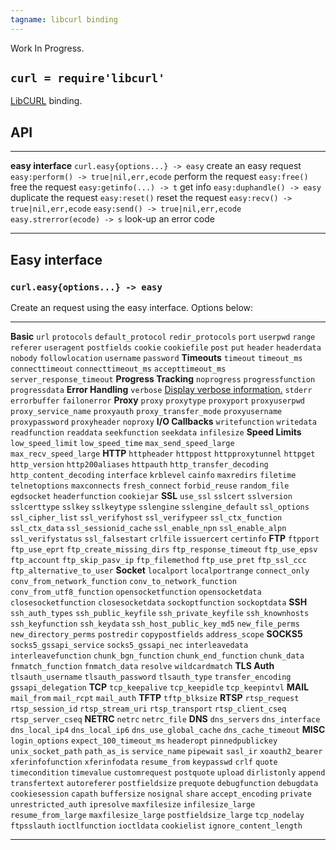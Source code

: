 ```yaml
---
tagname: libcurl binding
---
```


<warn>Work In Progress.</warn>

## `curl = require'libcurl'`

[LibCURL](http://curl.haxx.se/) binding.

## API

-------------------------------------- --------------------------------------
__easy interface__
`curl.easy{options...} -> easy`        create an easy request
`easy:perform() -> true|nil,err,ecode` perform the request
`easy:free()`                          free the request
`easy:getinfo(...) -> t`               get info
`easy:duphandle() -> easy`             duplicate the request
`easy:reset()`                         reset the request
`easy:recv() -> true|nil,err,ecode`
`easy:send() -> true|nil,err,ecode`
`easy.strerror(ecode) -> s`            look-up an error code
-------------------------------------- --------------------------------------

## Easy interface

### `curl.easy{options...} -> easy`

Create an request using the easy interface. Options below:

----------------------------- -----------------------------------------------
__Basic__
`url`                         [][curl_url]
`protocols`                   [][curl_protocols]
`default_protocol`            [][curl_default_protocol]
`redir_protocols`             [][curl_redir_protocols]
`port`                        [][curl_port]
`userpwd`                     [][curl_userpwd]
`range`                       [][curl_range]
`referer`                     [][curl_referer]
`useragent`                   [][curl_useragent]
`postfields`                  [][curl_postfields]
`cookie`                      [][curl_cookie]
`cookiefile`                  [][curl_cookiefile]
`post`                        [][curl_post]
`put`                         [][curl_put]
`header`                      [][curl_header]
`headerdata`                  [][curl_headerdata]
`nobody`                      [][curl_nobody]
`followlocation`              [][curl_followlocation]
`username`                    [][curl_username]
`password`                    [][curl_password]
__Timeouts__
`timeout`                     [][curl_timeout]
`timeout_ms`                  [][curl_timeout_ms]
`connecttimeout`              [][curl_connecttimeout]
`connecttimeout_ms`           [][curl_connecttimeout_ms]
`accepttimeout_ms`            [][curl_accepttimeout_ms]
`server_response_timeout`     [][curl_server_response_timeout]
__Progress Tracking__
`noprogress`                  [][curl_noprogress]
`progressfunction`            [][curl_progressfunction]
`progressdata`                [][curl_progressdata]
__Error Handling__
`verbose`                     [Display verbose information.][curl_verbose]
`stderr`                      [][curl_stderr]
`errorbuffer`                 [][curl_errorbuffer]
`failonerror`                 [][curl_failonerror]
__Proxy__
`proxy`                       [][curl_proxy]
`proxytype`                   [][curl_proxytype]
`proxyport`                   [][curl_proxyport]
`proxyuserpwd`                [][curl_proxyuserpwd]
`proxy_service_name`          [][curl_proxy_service_name]
`proxyauth`                   [][curl_proxyauth]
`proxy_transfer_mode`         [][curl_proxy_transfer_mode]
`proxyusername`               [][curl_proxyusername]
`proxypassword`               [][curl_proxypassword]
`proxyheader`                 [][curl_proxyheader]
`noproxy`                     [][curl_noproxy]
__I/O Callbacks__
`writefunction`               [][curl_writefunction]
`writedata`                   [][curl_writedata]
`readfunction`                [][curl_readfunction]
`readdata`                    [][curl_readdata]
`seekfunction`                [][curl_seekfunction]
`seekdata`                    [][curl_seekdata]
`infilesize`                  [][curl_infilesize]
__Speed Limits__
`low_speed_limit`             [][curl_low_speed_limit]
`low_speed_time`              [][curl_low_speed_time]
`max_send_speed_large`        [][curl_max_send_speed_large]
`max_recv_speed_large`        [][curl_max_recv_speed_large]
__HTTP__
`httpheader`                  [][curl_httpheader]
`httppost`                    [][curl_httppost]
`httpproxytunnel`             [][curl_httpproxytunnel]
`httpget`                     [][curl_httpget]
`http_version`                [][curl_http_version]
`http200aliases`              [][curl_http200aliases]
`httpauth`                    [][curl_httpauth]
`http_transfer_decoding`      [][curl_http_transfer_decoding]
`http_content_decoding`       [][curl_http_content_decoding]
`interface`                   [][curl_interface]
`krblevel`                    [][curl_krblevel]
`cainfo`                      [][curl_cainfo]
`maxredirs`                   [][curl_maxredirs]
`filetime`                    [][curl_filetime]
`telnetoptions`               [][curl_telnetoptions]
`maxconnects`                 [][curl_maxconnects]
`fresh_connect`               [][curl_fresh_connect]
`forbid_reuse`                [][curl_forbid_reuse]
`random_file`                 [][curl_random_file]
`egdsocket`                   [][curl_egdsocket]
`headerfunction`              [][curl_headerfunction]
`cookiejar`                   [][curl_cookiejar]
__SSL__
`use_ssl`                     [][curl_use_ssl]
`sslcert`                     [][curl_sslcert]
`sslversion`                  [][curl_sslversion]
`sslcerttype`                 [][curl_sslcerttype]
`sslkey`                      [][curl_sslkey]
`sslkeytype`                  [][curl_sslkeytype]
`sslengine`                   [][curl_sslengine]
`sslengine_default`           [][curl_sslengine_default]
`ssl_options`                 [][curl_ssl_options]
`ssl_cipher_list`             [][curl_ssl_cipher_list]
`ssl_verifyhost`              [][curl_ssl_verifyhost]
`ssl_verifypeer`              [][curl_ssl_verifypeer]
`ssl_ctx_function`            [][curl_ssl_ctx_function]
`ssl_ctx_data`                [][curl_ssl_ctx_data]
`ssl_sessionid_cache`         [][curl_ssl_sessionid_cache]
`ssl_enable_npn`              [][curl_ssl_enable_npn]
`ssl_enable_alpn`             [][curl_ssl_enable_alpn]
`ssl_verifystatus`            [][curl_ssl_verifystatus]
`ssl_falsestart`              [][curl_ssl_falsestart]
`crlfile`                     [][curl_crlfile]
`issuercert`                  [][curl_issuercert]
`certinfo`                    [][curl_certinfo]
__FTP__
`ftpport`                     [][curl_ftpport]
`ftp_use_eprt`                [][curl_ftp_use_eprt]
`ftp_create_missing_dirs`     [][curl_ftp_create_missing_dirs]
`ftp_response_timeout`        [][curl_ftp_response_timeout]
`ftp_use_epsv`                [][curl_ftp_use_epsv]
`ftp_account`                 [][curl_ftp_account]
`ftp_skip_pasv_ip`            [][curl_ftp_skip_pasv_ip]
`ftp_filemethod`              [][curl_ftp_filemethod]
`ftp_use_pret`                [][curl_ftp_use_pret]
`ftp_ssl_ccc`                 [][curl_ftp_ssl_ccc]
`ftp_alternative_to_user`     [][curl_ftp_alternative_to_user]
__Socket__
`localport`                   [][curl_localport]
`localportrange`              [][curl_localportrange]
`connect_only`                [][curl_connect_only]
`conv_from_network_function`  [][curl_conv_from_network_function]
`conv_to_network_function`    [][curl_conv_to_network_function]
`conv_from_utf8_function`     [][curl_conv_from_utf8_function]
`opensocketfunction`          [][curl_opensocketfunction]
`opensocketdata`              [][curl_opensocketdata]
`closesocketfunction`         [][curl_closesocketfunction]
`closesocketdata`             [][curl_closesocketdata]
`sockoptfunction`             [][curl_sockoptfunction]
`sockoptdata`                 [][curl_sockoptdata]
__SSH__
`ssh_auth_types`              [][curl_ssh_auth_types]
`ssh_public_keyfile`          [][curl_ssh_public_keyfile]
`ssh_private_keyfile`         [][curl_ssh_private_keyfile]
`ssh_knownhosts`              [][curl_ssh_knownhosts]
`ssh_keyfunction`             [][curl_ssh_keyfunction]
`ssh_keydata`                 [][curl_ssh_keydata]
`ssh_host_public_key_md5`     [][curl_ssh_host_public_key_md5]
`new_file_perms`              [][curl_new_file_perms]
`new_directory_perms`         [][curl_new_directory_perms]
`postredir`                   [][curl_postredir]
`copypostfields`              [][curl_copypostfields]
`address_scope`               [][curl_address_scope]
__SOCKS5__
`socks5_gssapi_service`       [][curl_socks5_gssapi_service]
`socks5_gssapi_nec`           [][curl_socks5_gssapi_nec]
`interleavedata`              [][curl_interleavedata]
`interleavefunction`          [][curl_interleavefunction]
`chunk_bgn_function`          [][curl_chunk_bgn_function]
`chunk_end_function`          [][curl_chunk_end_function]
`chunk_data`                  [][curl_chunk_data]
`fnmatch_function`            [][curl_fnmatch_function]
`fnmatch_data`                [][curl_fnmatch_data]
`resolve`                     [][curl_resolve]
`wildcardmatch`               [][curl_wildcardmatch]
__TLS Auth__
`tlsauth_username`            [][curl_tlsauth_username]
`tlsauth_password`            [][curl_tlsauth_password]
`tlsauth_type`                [][curl_tlsauth_type]
`transfer_encoding`           [][curl_transfer_encoding]
`gssapi_delegation`           [][curl_gssapi_delegation]
__TCP__
`tcp_keepalive`               [][curl_tcp_keepalive]
`tcp_keepidle`                [][curl_tcp_keepidle]
`tcp_keepintvl`               [][curl_tcp_keepintvl]
__MAIL__
`mail_from`                   [][curl_mail_from]
`mail_rcpt`                   [][curl_mail_rcpt]
`mail_auth`                   [][curl_mail_auth]
__TFTP__
`tftp_blksize`                [][curl_tftp_blksize]
__RTSP__
`rtsp_request`                [][curl_rtsp_request]
`rtsp_session_id`             [][curl_rtsp_session_id]
`rtsp_stream_uri`             [][curl_rtsp_stream_uri]
`rtsp_transport`              [][curl_rtsp_transport]
`rtsp_client_cseq`            [][curl_rtsp_client_cseq]
`rtsp_server_cseq`            [][curl_rtsp_server_cseq]
__NETRC__
`netrc`                       [][curl_netrc]
`netrc_file`                  [][curl_netrc_file]
__DNS__
`dns_servers`                 [][curl_dns_servers]
`dns_interface`               [][curl_dns_interface]
`dns_local_ip4`               [][curl_dns_local_ip4]
`dns_local_ip6`               [][curl_dns_local_ip6]
`dns_use_global_cache`        [][curl_dns_use_global_cache]
`dns_cache_timeout`           [][curl_dns_cache_timeout]
__MISC__
`login_options`               [][curl_login_options]
`expect_100_timeout_ms`       [][curl_expect_100_timeout_ms]
`headeropt`                   [][curl_headeropt]
`pinnedpublickey`             [][curl_pinnedpublickey]
`unix_socket_path`            [][curl_unix_socket_path]
`path_as_is`                  [][curl_path_as_is]
`service_name`                [][curl_service_name]
`pipewait`                    [][curl_pipewait]
`sasl_ir`                     [][curl_sasl_ir]
`xoauth2_bearer`              [][curl_xoauth2_bearer]
`xferinfofunction`            [][curl_xferinfofunction]
`xferinfodata`                [][curl_xferinfodata]
`resume_from`                 [][curl_resume_from]
`keypasswd`                   [][curl_keypasswd]
`crlf`                        [][curl_crlf]
`quote`                       [][curl_quote]
`timecondition`               [][curl_timecondition]
`timevalue`                   [][curl_timevalue]
`customrequest`               [][curl_customrequest]
`postquote`                   [][curl_postquote]
`upload`                      [][curl_upload]
`dirlistonly`                 [][curl_dirlistonly]
`append`                      [][curl_append]
`transfertext`                [][curl_transfertext]
`autoreferer`                 [][curl_autoreferer]
`postfieldsize`               [][curl_postfieldsize]
`prequote`                    [][curl_prequote]
`debugfunction`               [][curl_debugfunction]
`debugdata`                   [][curl_debugdata]
`cookiesession`               [][curl_cookiesession]
`capath`                      [][curl_capath]
`buffersize`                  [][curl_buffersize]
`nosignal`                    [][curl_nosignal]
`share`                       [][curl_share]
`accept_encoding`             [][curl_accept_encoding]
`private`                     [][curl_private]
`unrestricted_auth`           [][curl_unrestricted_auth]
`ipresolve`                   [][curl_ipresolve]
`maxfilesize`                 [][curl_maxfilesize]
`infilesize_large`            [][curl_infilesize_large]
`resume_from_large`           [][curl_resume_from_large]
`maxfilesize_large`           [][curl_maxfilesize_large]
`postfieldsize_large`         [][curl_postfieldsize_large]
`tcp_nodelay`                 [][curl_tcp_nodelay]
`ftpsslauth`                  [][curl_ftpsslauth]
`ioctlfunction`               [][curl_ioctlfunction]
`ioctldata`                   [][curl_ioctldata]
`cookielist`                  [][curl_cookielist]
`ignore_content_length`       [][curl_ignore_content_length]
----------------------------- -----------------------------------------------


[curl_url]:                         http://curl.haxx.se/libcurl/c/CURLOPT_URL.html
[curl_protocols]:                   http://curl.haxx.se/libcurl/c/CURLOPT_PROTOCOLS.html
[curl_default_protocol]:            http://curl.haxx.se/libcurl/c/CURLOPT_DEFAULT_PROTOCOL.html
[curl_redir_protocols]:             http://curl.haxx.se/libcurl/c/CURLOPT_REDIR_PROTOCOLS.html
[curl_port]:                        http://curl.haxx.se/libcurl/c/CURLOPT_PORT.html
[curl_userpwd]:                     http://curl.haxx.se/libcurl/c/CURLOPT_USERPWD.html
[curl_range]:                       http://curl.haxx.se/libcurl/c/CURLOPT_RANGE.html
[curl_referer]:                     http://curl.haxx.se/libcurl/c/CURLOPT_REFERER.html
[curl_useragent]:                   http://curl.haxx.se/libcurl/c/CURLOPT_USERAGENT.html
[curl_postfields]:                  http://curl.haxx.se/libcurl/c/CURLOPT_POSTFIELDS.html
[curl_cookie]:                      http://curl.haxx.se/libcurl/c/CURLOPT_COOKIE.html
[curl_cookiefile]:                  http://curl.haxx.se/libcurl/c/CURLOPT_COOKIEFILE.html
[curl_post]:                        http://curl.haxx.se/libcurl/c/CURLOPT_POST.html
[curl_put]:                         http://curl.haxx.se/libcurl/c/CURLOPT_PUT.html
[curl_header]:                      http://curl.haxx.se/libcurl/c/CURLOPT_HEADER.html
[curl_headerdata]:                  http://curl.haxx.se/libcurl/c/CURLOPT_HEADERDATA.html
[curl_nobody]:                      http://curl.haxx.se/libcurl/c/CURLOPT_NOBODY.html
[curl_followlocation]:              http://curl.haxx.se/libcurl/c/CURLOPT_FOLLOWLOCATION.html
[curl_timeout]:                     http://curl.haxx.se/libcurl/c/CURLOPT_TIMEOUT.html
[curl_timeout_ms]:                  http://curl.haxx.se/libcurl/c/CURLOPT_TIMEOUT_MS.html
[curl_connecttimeout]:              http://curl.haxx.se/libcurl/c/CURLOPT_CONNECTTIMEOUT.html
[curl_connecttimeout_ms]:           http://curl.haxx.se/libcurl/c/CURLOPT_CONNECTTIMEOUT_MS.html
[curl_accepttimeout_ms]:            http://curl.haxx.se/libcurl/c/CURLOPT_ACCEPTTIMEOUT_MS.html
[curl_server_response_timeout]:     http://curl.haxx.se/libcurl/c/CURLOPT_SERVER_RESPONSE_TIMEOUT.html
[curl_noprogress]:                  http://curl.haxx.se/libcurl/c/CURLOPT_NOPROGRESS.html
[curl_progressfunction]:            http://curl.haxx.se/libcurl/c/CURLOPT_PROGRESSFUNCTION.html
[curl_progressdata]:                http://curl.haxx.se/libcurl/c/CURLOPT_PROGRESSDATA.html
[curl_verbose]:                     http://curl.haxx.se/libcurl/c/CURLOPT_VERBOSE.html
[curl_stderr]:                      http://curl.haxx.se/libcurl/c/CURLOPT_STDERR.html
[curl_errorbuffer]:                 http://curl.haxx.se/libcurl/c/CURLOPT_ERRORBUFFER.html
[curl_failonerror]:                 http://curl.haxx.se/libcurl/c/CURLOPT_FAILONERROR.html
[curl_proxy]:                       http://curl.haxx.se/libcurl/c/CURLOPT_PROXY.html
[curl_proxytype]:                   http://curl.haxx.se/libcurl/c/CURLOPT_PROXYTYPE.html
[curl_proxyport]:                   http://curl.haxx.se/libcurl/c/CURLOPT_PROXYPORT.html
[curl_proxyuserpwd]:                http://curl.haxx.se/libcurl/c/CURLOPT_PROXYUSERPWD.html
[curl_proxy_service_name]:          http://curl.haxx.se/libcurl/c/CURLOPT_PROXY_SERVICE_NAME.html
[curl_proxyauth]:                   http://curl.haxx.se/libcurl/c/CURLOPT_PROXYAUTH.html
[curl_proxy_transfer_mode]:         http://curl.haxx.se/libcurl/c/CURLOPT_PROXY_TRANSFER_MODE.html
[curl_proxyusername]:               http://curl.haxx.se/libcurl/c/CURLOPT_PROXYUSERNAME.html
[curl_proxypassword]:               http://curl.haxx.se/libcurl/c/CURLOPT_PROXYPASSWORD.html
[curl_proxyheader]:                 http://curl.haxx.se/libcurl/c/CURLOPT_PROXYHEADER.html
[curl_noproxy]:                     http://curl.haxx.se/libcurl/c/CURLOPT_NOPROXY.html
[curl_writefunction]:               http://curl.haxx.se/libcurl/c/CURLOPT_WRITEFUNCTION.html
[curl_writedata]:                   http://curl.haxx.se/libcurl/c/CURLOPT_WRITEDATA.html
[curl_readfunction]:                http://curl.haxx.se/libcurl/c/CURLOPT_READFUNCTION.html
[curl_readdata]:                    http://curl.haxx.se/libcurl/c/CURLOPT_READDATA.html
[curl_seekfunction]:                http://curl.haxx.se/libcurl/c/CURLOPT_SEEKFUNCTION.html
[curl_seekdata]:                    http://curl.haxx.se/libcurl/c/CURLOPT_SEEKDATA.html
[curl_infilesize]:                  http://curl.haxx.se/libcurl/c/CURLOPT_INFILESIZE.html
[curl_low_speed_limit]:             http://curl.haxx.se/libcurl/c/CURLOPT_LOW_SPEED_LIMIT.html
[curl_low_speed_time]:              http://curl.haxx.se/libcurl/c/CURLOPT_LOW_SPEED_TIME.html
[curl_max_send_speed_large]:        http://curl.haxx.se/libcurl/c/CURLOPT_MAX_SEND_SPEED_LARGE.html
[curl_max_recv_speed_large]:        http://curl.haxx.se/libcurl/c/CURLOPT_MAX_RECV_SPEED_LARGE.html
[curl_resume_from]:                 http://curl.haxx.se/libcurl/c/CURLOPT_RESUME_FROM.html
[curl_keypasswd]:                   http://curl.haxx.se/libcurl/c/CURLOPT_KEYPASSWD.html
[curl_crlf]:                        http://curl.haxx.se/libcurl/c/CURLOPT_CRLF.html
[curl_quote]:                       http://curl.haxx.se/libcurl/c/CURLOPT_QUOTE.html
[curl_timecondition]:               http://curl.haxx.se/libcurl/c/CURLOPT_TIMECONDITION.html
[curl_timevalue]:                   http://curl.haxx.se/libcurl/c/CURLOPT_TIMEVALUE.html
[curl_customrequest]:               http://curl.haxx.se/libcurl/c/CURLOPT_CUSTOMREQUEST.html
[curl_postquote]:                   http://curl.haxx.se/libcurl/c/CURLOPT_POSTQUOTE.html
[curl_upload]:                      http://curl.haxx.se/libcurl/c/CURLOPT_UPLOAD.html
[curl_dirlistonly]:                 http://curl.haxx.se/libcurl/c/CURLOPT_DIRLISTONLY.html
[curl_append]:                      http://curl.haxx.se/libcurl/c/CURLOPT_APPEND.html
[curl_transfertext]:                http://curl.haxx.se/libcurl/c/CURLOPT_TRANSFERTEXT.html
[curl_autoreferer]:                 http://curl.haxx.se/libcurl/c/CURLOPT_AUTOREFERER.html
[curl_postfieldsize]:               http://curl.haxx.se/libcurl/c/CURLOPT_POSTFIELDSIZE.html
[curl_httpheader]:                  http://curl.haxx.se/libcurl/c/CURLOPT_HTTPHEADER.html
[curl_httppost]:                    http://curl.haxx.se/libcurl/c/CURLOPT_HTTPPOST.html
[curl_httpproxytunnel]:             http://curl.haxx.se/libcurl/c/CURLOPT_HTTPPROXYTUNNEL.html
[curl_httpget]:                     http://curl.haxx.se/libcurl/c/CURLOPT_HTTPGET.html
[curl_http_version]:                http://curl.haxx.se/libcurl/c/CURLOPT_HTTP_VERSION.html
[curl_http200aliases]:              http://curl.haxx.se/libcurl/c/CURLOPT_HTTP200ALIASES.html
[curl_httpauth]:                    http://curl.haxx.se/libcurl/c/CURLOPT_HTTPAUTH.html
[curl_http_transfer_decoding]:      http://curl.haxx.se/libcurl/c/CURLOPT_HTTP_TRANSFER_DECODING.html
[curl_http_content_decoding]:       http://curl.haxx.se/libcurl/c/CURLOPT_HTTP_CONTENT_DECODING.html
[curl_interface]:                   http://curl.haxx.se/libcurl/c/CURLOPT_INTERFACE.html
[curl_krblevel]:                    http://curl.haxx.se/libcurl/c/CURLOPT_KRBLEVEL.html
[curl_cainfo]:                      http://curl.haxx.se/libcurl/c/CURLOPT_CAINFO.html
[curl_maxredirs]:                   http://curl.haxx.se/libcurl/c/CURLOPT_MAXREDIRS.html
[curl_filetime]:                    http://curl.haxx.se/libcurl/c/CURLOPT_FILETIME.html
[curl_telnetoptions]:               http://curl.haxx.se/libcurl/c/CURLOPT_TELNETOPTIONS.html
[curl_maxconnects]:                 http://curl.haxx.se/libcurl/c/CURLOPT_MAXCONNECTS.html
[curl_fresh_connect]:               http://curl.haxx.se/libcurl/c/CURLOPT_FRESH_CONNECT.html
[curl_forbid_reuse]:                http://curl.haxx.se/libcurl/c/CURLOPT_FORBID_REUSE.html
[curl_random_file]:                 http://curl.haxx.se/libcurl/c/CURLOPT_RANDOM_FILE.html
[curl_egdsocket]:                   http://curl.haxx.se/libcurl/c/CURLOPT_EGDSOCKET.html
[curl_headerfunction]:              http://curl.haxx.se/libcurl/c/CURLOPT_HEADERFUNCTION.html
[curl_cookiejar]:                   http://curl.haxx.se/libcurl/c/CURLOPT_COOKIEJAR.html
[curl_use_ssl]:                     http://curl.haxx.se/libcurl/c/CURLOPT_USE_SSL.html
[curl_sslcert]:                     http://curl.haxx.se/libcurl/c/CURLOPT_SSLCERT.html
[curl_sslversion]:                  http://curl.haxx.se/libcurl/c/CURLOPT_SSLVERSION.html
[curl_sslcerttype]:                 http://curl.haxx.se/libcurl/c/CURLOPT_SSLCERTTYPE.html
[curl_sslkey]:                      http://curl.haxx.se/libcurl/c/CURLOPT_SSLKEY.html
[curl_sslkeytype]:                  http://curl.haxx.se/libcurl/c/CURLOPT_SSLKEYTYPE.html
[curl_sslengine]:                   http://curl.haxx.se/libcurl/c/CURLOPT_SSLENGINE.html
[curl_sslengine_default]:           http://curl.haxx.se/libcurl/c/CURLOPT_SSLENGINE_DEFAULT.html
[curl_ssl_options]:                 http://curl.haxx.se/libcurl/c/CURLOPT_SSL_OPTIONS.html
[curl_ssl_cipher_list]:             http://curl.haxx.se/libcurl/c/CURLOPT_SSL_CIPHER_LIST.html
[curl_ssl_verifyhost]:              http://curl.haxx.se/libcurl/c/CURLOPT_SSL_VERIFYHOST.html
[curl_ssl_verifypeer]:              http://curl.haxx.se/libcurl/c/CURLOPT_SSL_VERIFYPEER.html
[curl_ssl_ctx_function]:            http://curl.haxx.se/libcurl/c/CURLOPT_SSL_CTX_FUNCTION.html
[curl_ssl_ctx_data]:                http://curl.haxx.se/libcurl/c/CURLOPT_SSL_CTX_DATA.html
[curl_ssl_sessionid_cache]:         http://curl.haxx.se/libcurl/c/CURLOPT_SSL_SESSIONID_CACHE.html
[curl_ssl_enable_npn]:              http://curl.haxx.se/libcurl/c/CURLOPT_SSL_ENABLE_NPN.html
[curl_ssl_enable_alpn]:             http://curl.haxx.se/libcurl/c/CURLOPT_SSL_ENABLE_ALPN.html
[curl_ssl_verifystatus]:            http://curl.haxx.se/libcurl/c/CURLOPT_SSL_VERIFYSTATUS.html
[curl_ssl_falsestart]:              http://curl.haxx.se/libcurl/c/CURLOPT_SSL_FALSESTART.html
[curl_crlfile]:                     http://curl.haxx.se/libcurl/c/CURLOPT_CRLFILE.html
[curl_issuercert]:                  http://curl.haxx.se/libcurl/c/CURLOPT_ISSUERCERT.html
[curl_certinfo]:                    http://curl.haxx.se/libcurl/c/CURLOPT_CERTINFO.html
[curl_prequote]:                    http://curl.haxx.se/libcurl/c/CURLOPT_PREQUOTE.html
[curl_debugfunction]:               http://curl.haxx.se/libcurl/c/CURLOPT_DEBUGFUNCTION.html
[curl_debugdata]:                   http://curl.haxx.se/libcurl/c/CURLOPT_DEBUGDATA.html
[curl_cookiesession]:               http://curl.haxx.se/libcurl/c/CURLOPT_COOKIESESSION.html
[curl_capath]:                      http://curl.haxx.se/libcurl/c/CURLOPT_CAPATH.html
[curl_buffersize]:                  http://curl.haxx.se/libcurl/c/CURLOPT_BUFFERSIZE.html
[curl_nosignal]:                    http://curl.haxx.se/libcurl/c/CURLOPT_NOSIGNAL.html
[curl_share]:                       http://curl.haxx.se/libcurl/c/CURLOPT_SHARE.html
[curl_accept_encoding]:             http://curl.haxx.se/libcurl/c/CURLOPT_ACCEPT_ENCODING.html
[curl_private]:                     http://curl.haxx.se/libcurl/c/CURLOPT_PRIVATE.html
[curl_unrestricted_auth]:           http://curl.haxx.se/libcurl/c/CURLOPT_UNRESTRICTED_AUTH.html
[curl_ipresolve]:                   http://curl.haxx.se/libcurl/c/CURLOPT_IPRESOLVE.html
[curl_maxfilesize]:                 http://curl.haxx.se/libcurl/c/CURLOPT_MAXFILESIZE.html
[curl_infilesize_large]:            http://curl.haxx.se/libcurl/c/CURLOPT_INFILESIZE_LARGE.html
[curl_resume_from_large]:           http://curl.haxx.se/libcurl/c/CURLOPT_RESUME_FROM_LARGE.html
[curl_maxfilesize_large]:           http://curl.haxx.se/libcurl/c/CURLOPT_MAXFILESIZE_LARGE.html
[curl_postfieldsize_large]:         http://curl.haxx.se/libcurl/c/CURLOPT_POSTFIELDSIZE_LARGE.html
[curl_tcp_nodelay]:                 http://curl.haxx.se/libcurl/c/CURLOPT_TCP_NODELAY.html
[curl_ftpsslauth]:                  http://curl.haxx.se/libcurl/c/CURLOPT_FTPSSLAUTH.html
[curl_ioctlfunction]:               http://curl.haxx.se/libcurl/c/CURLOPT_IOCTLFUNCTION.html
[curl_ioctldata]:                   http://curl.haxx.se/libcurl/c/CURLOPT_IOCTLDATA.html
[curl_cookielist]:                  http://curl.haxx.se/libcurl/c/CURLOPT_COOKIELIST.html
[curl_ignore_content_length]:       http://curl.haxx.se/libcurl/c/CURLOPT_IGNORE_CONTENT_LENGTH.html
[curl_ftpport]:                     http://curl.haxx.se/libcurl/c/CURLOPT_FTPPORT.html
[curl_ftp_use_eprt]:                http://curl.haxx.se/libcurl/c/CURLOPT_FTP_USE_EPRT.html
[curl_ftp_create_missing_dirs]:     http://curl.haxx.se/libcurl/c/CURLOPT_FTP_CREATE_MISSING_DIRS.html
[curl_ftp_response_timeout]:        http://curl.haxx.se/libcurl/c/CURLOPT_FTP_RESPONSE_TIMEOUT.html
[curl_ftp_use_epsv]:                http://curl.haxx.se/libcurl/c/CURLOPT_FTP_USE_EPSV.html
[curl_ftp_account]:                 http://curl.haxx.se/libcurl/c/CURLOPT_FTP_ACCOUNT.html
[curl_ftp_skip_pasv_ip]:            http://curl.haxx.se/libcurl/c/CURLOPT_FTP_SKIP_PASV_IP.html
[curl_ftp_filemethod]:              http://curl.haxx.se/libcurl/c/CURLOPT_FTP_FILEMETHOD.html
[curl_ftp_use_pret]:                http://curl.haxx.se/libcurl/c/CURLOPT_FTP_USE_PRET.html
[curl_ftp_ssl_ccc]:                 http://curl.haxx.se/libcurl/c/CURLOPT_FTP_SSL_CCC.html
[curl_ftp_alternative_to_user]:     http://curl.haxx.se/libcurl/c/CURLOPT_FTP_ALTERNATIVE_TO_USER.html
[curl_localport]:                   http://curl.haxx.se/libcurl/c/CURLOPT_LOCALPORT.html
[curl_localportrange]:              http://curl.haxx.se/libcurl/c/CURLOPT_LOCALPORTRANGE.html
[curl_connect_only]:                http://curl.haxx.se/libcurl/c/CURLOPT_CONNECT_ONLY.html
[curl_conv_from_network_function]:  http://curl.haxx.se/libcurl/c/CURLOPT_CONV_FROM_NETWORK_FUNCTION.html
[curl_conv_to_network_function]:    http://curl.haxx.se/libcurl/c/CURLOPT_CONV_TO_NETWORK_FUNCTION.html
[curl_conv_from_utf8_function]:     http://curl.haxx.se/libcurl/c/CURLOPT_CONV_FROM_UTF8_FUNCTION.html
[curl_opensocketfunction]:          http://curl.haxx.se/libcurl/c/CURLOPT_OPENSOCKETFUNCTION.html
[curl_opensocketdata]:              http://curl.haxx.se/libcurl/c/CURLOPT_OPENSOCKETDATA.html
[curl_closesocketfunction]:         http://curl.haxx.se/libcurl/c/CURLOPT_CLOSESOCKETFUNCTION.html
[curl_closesocketdata]:             http://curl.haxx.se/libcurl/c/CURLOPT_CLOSESOCKETDATA.html
[curl_sockoptfunction]:             http://curl.haxx.se/libcurl/c/CURLOPT_SOCKOPTFUNCTION.html
[curl_sockoptdata]:                 http://curl.haxx.se/libcurl/c/CURLOPT_SOCKOPTDATA.html
[curl_ssh_auth_types]:              http://curl.haxx.se/libcurl/c/CURLOPT_SSH_AUTH_TYPES.html
[curl_ssh_public_keyfile]:          http://curl.haxx.se/libcurl/c/CURLOPT_SSH_PUBLIC_KEYFILE.html
[curl_ssh_private_keyfile]:         http://curl.haxx.se/libcurl/c/CURLOPT_SSH_PRIVATE_KEYFILE.html
[curl_ssh_knownhosts]:              http://curl.haxx.se/libcurl/c/CURLOPT_SSH_KNOWNHOSTS.html
[curl_ssh_keyfunction]:             http://curl.haxx.se/libcurl/c/CURLOPT_SSH_KEYFUNCTION.html
[curl_ssh_keydata]:                 http://curl.haxx.se/libcurl/c/CURLOPT_SSH_KEYDATA.html
[curl_ssh_host_public_key_md5]:     http://curl.haxx.se/libcurl/c/CURLOPT_SSH_HOST_PUBLIC_KEY_MD5.html
[curl_new_file_perms]:              http://curl.haxx.se/libcurl/c/CURLOPT_NEW_FILE_PERMS.html
[curl_new_directory_perms]:         http://curl.haxx.se/libcurl/c/CURLOPT_NEW_DIRECTORY_PERMS.html
[curl_postredir]:                   http://curl.haxx.se/libcurl/c/CURLOPT_POSTREDIR.html
[curl_copypostfields]:              http://curl.haxx.se/libcurl/c/CURLOPT_COPYPOSTFIELDS.html
[curl_address_scope]:               http://curl.haxx.se/libcurl/c/CURLOPT_ADDRESS_SCOPE.html
[curl_username]:                    http://curl.haxx.se/libcurl/c/CURLOPT_USERNAME.html
[curl_password]:                    http://curl.haxx.se/libcurl/c/CURLOPT_PASSWORD.html
[curl_socks5_gssapi_service]:       http://curl.haxx.se/libcurl/c/CURLOPT_SOCKS5_GSSAPI_SERVICE.html
[curl_socks5_gssapi_nec]:           http://curl.haxx.se/libcurl/c/CURLOPT_SOCKS5_GSSAPI_NEC.html
[curl_interleavedata]:              http://curl.haxx.se/libcurl/c/CURLOPT_INTERLEAVEDATA.html
[curl_interleavefunction]:          http://curl.haxx.se/libcurl/c/CURLOPT_INTERLEAVEFUNCTION.html
[curl_chunk_bgn_function]:          http://curl.haxx.se/libcurl/c/CURLOPT_CHUNK_BGN_FUNCTION.html
[curl_chunk_end_function]:          http://curl.haxx.se/libcurl/c/CURLOPT_CHUNK_END_FUNCTION.html
[curl_chunk_data]:                  http://curl.haxx.se/libcurl/c/CURLOPT_CHUNK_DATA.html
[curl_fnmatch_function]:            http://curl.haxx.se/libcurl/c/CURLOPT_FNMATCH_FUNCTION.html
[curl_fnmatch_data]:                http://curl.haxx.se/libcurl/c/CURLOPT_FNMATCH_DATA.html
[curl_resolve]:                     http://curl.haxx.se/libcurl/c/CURLOPT_RESOLVE.html
[curl_wildcardmatch]:               http://curl.haxx.se/libcurl/c/CURLOPT_WILDCARDMATCH.html
[curl_tlsauth_username]:            http://curl.haxx.se/libcurl/c/CURLOPT_TLSAUTH_USERNAME.html
[curl_tlsauth_password]:            http://curl.haxx.se/libcurl/c/CURLOPT_TLSAUTH_PASSWORD.html
[curl_tlsauth_type]:                http://curl.haxx.se/libcurl/c/CURLOPT_TLSAUTH_TYPE.html
[curl_transfer_encoding]:           http://curl.haxx.se/libcurl/c/CURLOPT_TRANSFER_ENCODING.html
[curl_gssapi_delegation]:           http://curl.haxx.se/libcurl/c/CURLOPT_GSSAPI_DELEGATION.html
[curl_tcp_keepalive]:               http://curl.haxx.se/libcurl/c/CURLOPT_TCP_KEEPALIVE.html
[curl_tcp_keepidle]:                http://curl.haxx.se/libcurl/c/CURLOPT_TCP_KEEPIDLE.html
[curl_tcp_keepintvl]:               http://curl.haxx.se/libcurl/c/CURLOPT_TCP_KEEPINTVL.html
[curl_mail_from]:                   http://curl.haxx.se/libcurl/c/CURLOPT_MAIL_FROM.html
[curl_mail_rcpt]:                   http://curl.haxx.se/libcurl/c/CURLOPT_MAIL_RCPT.html
[curl_mail_auth]:                   http://curl.haxx.se/libcurl/c/CURLOPT_MAIL_AUTH.html
[curl_tftp_blksize]:                http://curl.haxx.se/libcurl/c/CURLOPT_TFTP_BLKSIZE.html
[curl_rtsp_request]:                http://curl.haxx.se/libcurl/c/CURLOPT_RTSP_REQUEST.html
[curl_rtsp_session_id]:             http://curl.haxx.se/libcurl/c/CURLOPT_RTSP_SESSION_ID.html
[curl_rtsp_stream_uri]:             http://curl.haxx.se/libcurl/c/CURLOPT_RTSP_STREAM_URI.html
[curl_rtsp_transport]:              http://curl.haxx.se/libcurl/c/CURLOPT_RTSP_TRANSPORT.html
[curl_rtsp_client_cseq]:            http://curl.haxx.se/libcurl/c/CURLOPT_RTSP_CLIENT_CSEQ.html
[curl_rtsp_server_cseq]:            http://curl.haxx.se/libcurl/c/CURLOPT_RTSP_SERVER_CSEQ.html
[curl_netrc]:                       http://curl.haxx.se/libcurl/c/CURLOPT_NETRC.html
[curl_netrc_file]:                  http://curl.haxx.se/libcurl/c/CURLOPT_NETRC_FILE.html
[curl_dns_servers]:                 http://curl.haxx.se/libcurl/c/CURLOPT_DNS_SERVERS.html
[curl_dns_interface]:               http://curl.haxx.se/libcurl/c/CURLOPT_DNS_INTERFACE.html
[curl_dns_local_ip4]:               http://curl.haxx.se/libcurl/c/CURLOPT_DNS_LOCAL_IP4.html
[curl_dns_local_ip6]:               http://curl.haxx.se/libcurl/c/CURLOPT_DNS_LOCAL_IP6.html
[curl_dns_use_global_cache]:        http://curl.haxx.se/libcurl/c/CURLOPT_DNS_USE_GLOBAL_CACHE.html
[curl_dns_cache_timeout]:           http://curl.haxx.se/libcurl/c/CURLOPT_DNS_CACHE_TIMEOUT.html
[curl_login_options]:               http://curl.haxx.se/libcurl/c/CURLOPT_LOGIN_OPTIONS.html
[curl_expect_100_timeout_ms]:       http://curl.haxx.se/libcurl/c/CURLOPT_EXPECT_100_TIMEOUT_MS.html
[curl_headeropt]:                   http://curl.haxx.se/libcurl/c/CURLOPT_HEADEROPT.html
[curl_pinnedpublickey]:             http://curl.haxx.se/libcurl/c/CURLOPT_PINNEDPUBLICKEY.html
[curl_unix_socket_path]:            http://curl.haxx.se/libcurl/c/CURLOPT_UNIX_SOCKET_PATH.html
[curl_path_as_is]:                  http://curl.haxx.se/libcurl/c/CURLOPT_PATH_AS_IS.html
[curl_service_name]:                http://curl.haxx.se/libcurl/c/CURLOPT_SERVICE_NAME.html
[curl_pipewait]:                    http://curl.haxx.se/libcurl/c/CURLOPT_PIPEWAIT.html
[curl_sasl_ir]:                     http://curl.haxx.se/libcurl/c/CURLOPT_SASL_IR.html
[curl_xoauth2_bearer]:              http://curl.haxx.se/libcurl/c/CURLOPT_XOAUTH2_BEARER.html
[curl_xferinfofunction]:            http://curl.haxx.se/libcurl/c/CURLOPT_XFERINFOFUNCTION.html
[curl_xferinfodata]:                http://curl.haxx.se/libcurl/c/CURLOPT_XFERINFODATA.html

